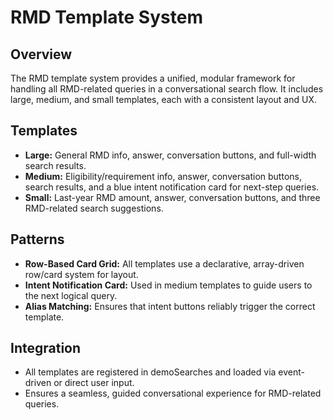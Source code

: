 # RMD Template System

## Overview
The RMD template system provides a unified, modular framework for handling all RMD-related queries in a conversational search flow. It includes large, medium, and small templates, each with a consistent layout and UX.

## Templates
- **Large:** General RMD info, answer, conversation buttons, and full-width search results.
- **Medium:** Eligibility/requirement info, answer, conversation buttons, search results, and a blue intent notification card for next-step queries.
- **Small:** Last-year RMD amount, answer, conversation buttons, and three RMD-related search suggestions.

## Patterns
- **Row-Based Card Grid:** All templates use a declarative, array-driven row/card system for layout.
- **Intent Notification Card:** Used in medium templates to guide users to the next logical query.
- **Alias Matching:** Ensures that intent buttons reliably trigger the correct template.

## Integration
- All templates are registered in demoSearches and loaded via event-driven or direct user input.
- Ensures a seamless, guided conversational experience for RMD-related queries. 